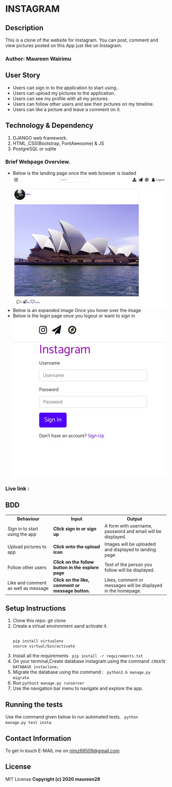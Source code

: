 # INSTAGRAM

## Description
This is a clone of the website for Instagram. You can post, comment and view pictures posted on this App just like on Instagram.

### Author: Maureen Wairimu

## User Story

<ul>
<li>Users can sign in to the application to start using..</li>
<li>Users can upload my pictures to the application.</li>
<li>Users can see my profile with all my pictures. </li>
<li>Users can follow other users and see their pictures on my timeline.</li>
<li>Users can like a picture and leave a comment on it.</li>
</ul>


## Technology & Dependency

<ol>
<li>DJANGO web framework.</li>
<li>HTML ,CSS(Bootstrap, FontAwesome) & JS </li>
<li>PostgreSQL or sqlite</li>
</ol>

### Brief Webpage Overview.

<ul>
<li>Below is the landing page once the web browser is loaded</li>
<img src="/landing.jpg" alt=" Home page" width="1000"/>
<li>Below is an expanded image Once you hover over the image</li>
<li>Below is the login page once you logout or want to sign in</li>
<img src="/login.jpg" alt="Login page" width="800"/>

</ul>

### Live link :


## BDD
<table>
<tr>
<th>Behaviour</th>
<th>Input</th>
<th>Output</th>
</tr>
<tr>
<td>Sign in to start using the app</td>
<td><strong>Click sign in or sign up</strong></td>
<td>A form with username, password and email will be displayed.</td>
</tr>
<tr>
<td>Upload pictures to app</td>
<td><strong>Click onto the upload icon</strong></td>
<td>Images will be uploaded and displayed to landing page</td>
</tr>
<tr>
<td>Follow other users</td>
<td><strong>Click on the follow button in the explore page</strong></td>
<td>Text of the person you follow will be displayed.</td>
</tr>
<tr>
<td>Like and comment as well as message</td>
<td><strong>Click on the like, comment or message button.</strong></td>
<td>Likes, comment or messages will be displayed in the homepage.</td>
</tr>
</table>

## Setup Instructions

<ol>
<li> Clone this repo: git clone <code> </code> </li>
<li> Create a virtual environment aand activate it.
<pre>
<code>
pip install virtualenv
source virtual/bin/activate
</code></pre>
</li>
<li> Install all the requirements <code> pip install -r requirements.txt</code></li>
<li> On your terminal,Create database instagram using the command :<code>CREATE DATABASE instaclone;  </code>
</li>
<li> Migrate the database using the command : <code> python3.6 manage.py migrate </code> </li>
<li> Run <code>python3 manage.py runserver</code></li>
<li> Use the navigation bar menu to navigate and explore the app.</li>
</ol>


## Running the tests
Use the command given below to run automated tests.
<code> python manage.py test insta </code>


## Contact Information

To get in touch E-MAIL me on nimz69509@gmail.com

## License

MIT License
<b>Copyright (c) 2020 maureen28<b>